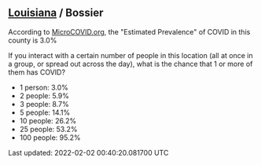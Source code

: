 
## [Louisiana](/united-states/louisiana) / Bossier

According to [MicroCOVID.org](http://microcovid.org),
the "Estimated Prevalence" of COVID in this county is 3.0%

If you interact with a certain number of people in this location
(all at once in a group, or spread out across the day), what is the chance that
1 or more of them has COVID?

- 1 person: 3.0%
- 2 people: 5.9%
- 3 people: 8.7%
- 5 people: 14.1%
- 10 people: 26.2%
- 25 people: 53.2%
- 100 people: 95.2%

Last updated: 2022-02-02 00:40:20.081700 UTC
